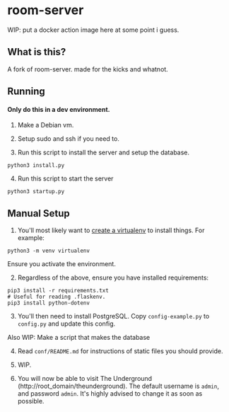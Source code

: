 # room-server
WIP: put a docker action image here at some point i guess.

## What is this?
A fork of room-server. made for the kicks and whatnot.

## Running

#### Only do this in a dev environment. 

1. Make a Debian vm.

2. Setup sudo and ssh if you need to.

3. Run this script to install the server and setup the database.
```
python3 install.py
```

4. Run this script to start the server
```
python3 startup.py
```

## Manual Setup

1. You'll most likely want to [create a virtualenv](https://docs.python.org/3/library/venv.html) to install things. For example:
```
python3 -m venv virtualenv
```
Ensure you activate the environment.

2. Regardless of the above, ensure you have installed requirements:
```
pip3 install -r requirements.txt
# Useful for reading .flaskenv.
pip3 install python-dotenv
```

3. You'll then need to install PostgreSQL. Copy `config-example.py` to `config.py` and update this config.

Also WIP: Make a script that makes the database

4. Read `conf/README.md` for instructions of static files you should provide.

5. WIP.

6. You will now be able to visit The Underground (http://root_domain/theunderground). The default username is `admin`, and password `admin`.
It's highly advised to change it as soon as possible.
